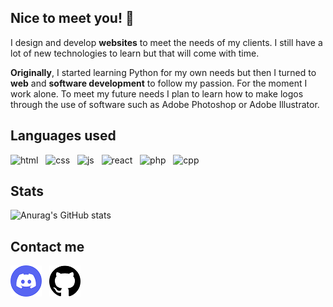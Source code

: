 ## Nice to meet you! 👋

<!--
**carl-fg/carl-fg** is a ✨ _special_ ✨ repository because its `README.md` (this file) appears on your GitHub profile.

Here are some ideas to get you started:

- 🔭 I’m currently working on ...
- 🌱 I’m currently learning ...
- 👯 I’m looking to collaborate on ...
- 🤔 I’m looking for help with ...
- 💬 Ask me about ...
- 📫 How to reach me: ...
- 😄 Pronouns: ...
- ⚡ Fun fact: ...
-->

I design and develop **websites** to meet the needs of my clients. I still have a lot of new technologies to learn but that will come with time.

**Originally**, I started learning Python for my own needs but then I turned to **web** and **software development** to follow my passion. For the moment I work alone. To meet my future needs I plan to learn how to make logos through the use of software such as Adobe Photoshop or Adobe Illustrator.

## Languages used

![html](https://img.shields.io/badge/HTML5-E34F26?style=for-the-badge&logo=html5&logoColor=white) &nbsp; ![css](https://img.shields.io/badge/CSS3-1572B6?style=for-the-badge&logo=css3&logoColor=white) &nbsp; ![js](https://img.shields.io/badge/JavaScript-323330?style=for-the-badge&logo=javascript&logoColor=F7DF1E) &nbsp; ![react](https://img.shields.io/badge/React-20232A?style=for-the-badge&logo=react&logoColor=61DAFB) &nbsp; ![php](https://img.shields.io/badge/PHP-777BB4?style=for-the-badge&logo=php&logoColor=white) &nbsp; ![cpp](https://img.shields.io/badge/C%2B%2B-00599C?style=for-the-badge&logo=c%2B%2B&logoColor=white)

## Stats

![Anurag's GitHub stats](https://github-readme-stats.vercel.app/api?username=anuraghazra&show_icons=true&theme=transparent)

## Contact me

[![discord](https://github.com/carl-fg/carl-fg/blob/main/img/discord.png)](https://discord.gg/GjyFQRTeMN) &nbsp; [![github](https://github.com/carl-fg/carl-fg/blob/main/img/github.png)](https://github.com/carl-fg)
